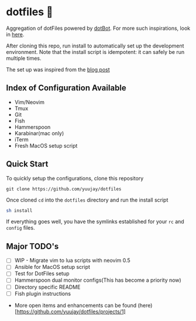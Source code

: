 # dotfiles  💾

Aggregation of dotFiles powered by [dotBot](https://github.com/anishathalye/dotbot). For more such inspirations, look in [here](http://dotfiles.github.io/).

After cloning this repo, run install to automatically set up the development environment. Note that the install script is idempotent: it can safely be run multiple times.

The set up was inspired from the [blog post](https://www.anishathalye.com/2014/08/03/managing-your-dotfiles/)

## Index of Configuration Available

- Vim/Neovim
- Tmux
- Git
- Fish
- Hammerspoon
- Karabinar(mac only)
- iTerm
- Fresh MacOS setup script

## Quick Start

To quickly setup the configurations, clone this repository

```git
git clone https://github.com/yuujay/dotfiles
```

Once cloned `cd` into the `dotfiles` directory and run the install script

```sh
sh install
```

If everything goes well, you have the symlinks established for your `rc` and `config` files.

## Major TODO's
- [ ] WIP - Migrate vim to lua scripts with neovim 0.5
- [ ] Ansible for MacOS setup script
- [ ] Test for DotFiles setup
- [ ] Hammerspoon dual monitor configs(This has become a priority now)
- [ ] Directory specific README
- [ ] Fish plugin instructions

- More open items and enhancements can be found (here)[https://github.com/yuujay/dotfiles/projects/1]
